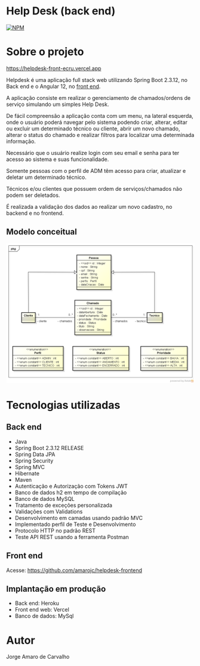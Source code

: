 # Help Desk (back end)
[![NPM](https://img.shields.io/npm/l/react)](https://github.com/amarojc/helpdesk-backend/blob/master/LICENCE) 

# Sobre o projeto

https://helpdesk-front-ecru.vercel.app

Helpdesk é uma aplicação full stack web utilizando Spring Boot 2.3.12, no Back end e o Angular 12, no [front end](https://github.com/amarojc/helpdesk-frontend).

A aplicação consiste em realizar o gerenciamento de chamados/ordens de serviço simulando um simples Help Desk.

De fácil compreensão a aplicação conta com um menu, na lateral esquerda, onde o usuário poderá navegar pelo sistema podendo criar, alterar, 
editar ou excluir um determinado técnico ou cliente, abrir um novo chamado, alterar o status do chamado e realizar filtros para localizar uma determinada informação.

Necessário que o usuário realize login com seu email e senha para ter acesso ao sistema e suas funcionalidade.

Somente pessoas com o perfil de ADM têm acesso para criar, atualizar e deletar um determinado técnico.

Técnicos e/ou clientes que possuem ordem de serviços/chamados não podem ser deletados.

É realizada a validação dos dados ao realizar um novo cadastro, no backend e no frontend.

## Modelo conceitual
![DC_HELPDESK](https://github.com/amarojc/helpdesk-front/blob/master/src/assets/img/DC_Helpdesk.png)

# Tecnologias utilizadas
## Back end
- Java
- Spring Boot 2.3.12 RELEASE
- Spring Data JPA
- Spring Security
- Spring MVC
- Hibernate
- Maven
- Autenticação e Autorização com Tokens JWT
- Banco de dados h2 em tempo de compilação
- Banco de dados MySQL
- Tratamento de exceções personalizada 
- Validações com Validations
- Desenvolvimento em camadas usando padrão MVC
- Implementado perfil de Teste e Desenvolvimento
- Protocolo HTTP no padrão REST
- Teste API REST usando a ferramenta Postman

## Front end
Acesse: https://github.com/amarojc/helpdesk-frontend

## Implantação em produção
- Back end: Heroku
- Front end web: Vercel
- Banco de dados: MySql

# Autor
Jorge Amaro de Carvalho
